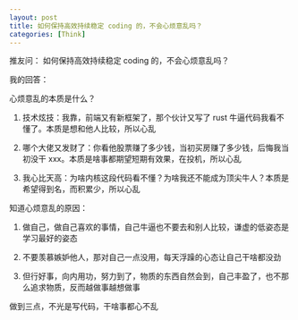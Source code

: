 ```yaml
---
layout: post
title: 如何保持高效持续稳定 coding 的，不会心烦意乱吗？
categories: [Think]
---
```


推友问： 如何保持高效持续稳定 coding 的，不会心烦意乱吗？

我的回答：

心烦意乱的本质是什么？

1. 技术炫技：我靠，前端又有新框架了，那个伙计又写了 rust 牛逼代码我看不懂了。本质是想和他人比较，所以心乱

2. 哪个大佬又发财了：你看他股票赚了多少钱，当初买房赚了多少钱，后悔我当初没干 xxx。本质是啥事都期望短期有效果，在投机，所以心乱

3. 我心比天高：为啥内核这段代码看不懂？为啥我还不能成为顶尖牛人？本质是希望得到名，而积累少，所以心乱

知道心烦意乱的原因：
1. 做自己，做自己喜欢的事情，自己牛逼也不要去和别人比较，谦虚的低姿态是学习最好的姿态

2. 不要羡慕嫉妒他人，那对自己一点没用，每天浮躁的心态让自己干啥都没劲

3. 但行好事，向内用功，努力到了，物质的东西自然会到，自己丰盈了，也不那么追求物质，反而越做事越想做事

做到三点，不光是写代码，干啥事都心不乱
